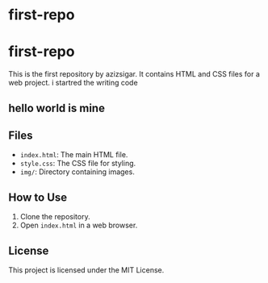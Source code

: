 # first-repo

# first-repo

This is the first repository by azizsigar. It contains HTML and CSS files for a web project.
i startred the writing code     



## hello world is mine

## Files

- `index.html`: The main HTML file.
- `style.css`: The CSS file for styling.
- `img/`: Directory containing images.

## How to Use

1. Clone the repository.
2. Open `index.html` in a web browser.

## License

This project is licensed under the MIT License.
